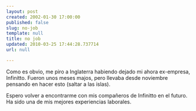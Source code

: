 ```yaml
---
layout: post
created: 2002-01-30 17:00:00
published: false
slug: no-job
template: null
title: no job
updated: 2010-03-25 17:44:28.737714
url: null

---
```


Como es obvio, me piro a Inglaterra habiendo dejado mi ahora ex-empresa, Infinitto. Fueron unos meses majos, pero llevaba desde noviembre pensando en hacer esto (saltar a las islas).

Espero volver a encontrarme con mis compañeros de Infinitto en el futuro. Ha sido una de mis mejores experiencias laborales.



